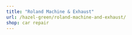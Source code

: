 ```yaml
---
title: "Roland Machine & Exhaust"
url: /hazel-green/roland-machine-and-exhaust/
shop: car repair
---
```

